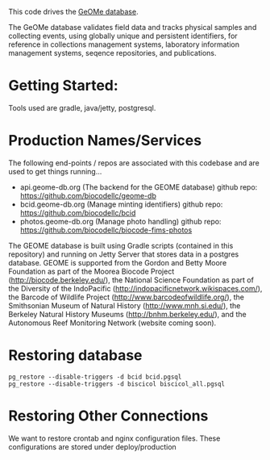 This code drives the [GeOMe database](http://geome-db.org/).

The GeOMe database validates field data and tracks physical samples and collecting events, using globally unique and persistent identifiers, for reference in collections management systems, laboratory information management systems, seqence repositories, and publications.

# Getting Started:
Tools used are gradle, java/jetty, postgresql.

# Production Names/Services
The following end-points / repos are associated with this codebase and are used to get things running...
 * api.geome-db.org (The backend for the GEOME database) github repo: https://github.com/biocodellc/geome-db
 * bcid.geome-db.org  (Manage minting identifiers) github repo: https://github.com/biocodellc/bcid
 * photos.geome-db.org (Manage photo handling) github repo: https://github.com/biocodellc/biocode-fims-photos


The GEOME database is built using Gradle scripts (contained in this repository) and running on Jetty Server that stores data in a postgres database. GEOME is supported from the Gordon and Betty Moore Foundation as part of the Moorea Biocode Project (http://biocode.berkeley.edu/), the National Science Foundation as part of the Diversity of the IndoPacific (http://indopacificnetwork.wikispaces.com/), the Barcode of Wildlife Project (http://www.barcodeofwildlife.org/), the Smithsonian Museum of Natural History (http://www.mnh.si.edu/),  the Berkeley Natural History Museums (http://bnhm.berkeley.edu/), and the Autonomous Reef Monitoring Network (website coming soon).

# Restoring database
```
pg_restore --disable-triggers -d bcid bcid.pgsql
pg_restore --disable-triggers -d biscicol biscicol_all.pgsql
```

# Restoring Other Connections
We want to restore crontab and nginx configuration files.  These configurations are stored
under deploy/production

